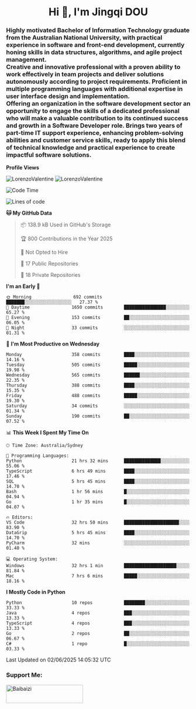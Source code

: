 <h1 align="center">Hi 👋, I'm Jingqi DOU</h1>
<h3 align="left">
Highly motivated Bachelor of Information Technology graduate from the Australian National University, with practical experience in software and front-end development, currently honing skills in data structures, algorithms, and agile project management. <br>
Creative and innovative professional with a proven ability to work effectively in team projects and deliver solutions autonomously according to project requirements. Proficient in multiple programming languages with additional expertise in user interface design and implementation. <br>
Offering an organization in the software development sector an opportunity to engage the skills of a dedicated professional who will make a valuable contribution to its continued success and growth in a Software Developer role. Brings two years of part-time IT support experience, enhancing problem-solving abilities and customer service skills, ready to apply this blend of technical knowledge and practical experience to create impactful software solutions.
</h3>

**Profile Views**<br>
<!-- <img src="https://count.getloli.com/get/@:name" alt="LorenzoValentine" theme="rule34" /> -->
<img src="https://count.getloli.com/@LorenzoValentine?name=LorenzoValentine&theme=asoul&padding=7&offset=0&align=center&scale=2&pixelated=1&darkmode=auto&prefix=020315" alt="LorenzoValentine" theme="rule34" />
<img src="https://count.getloli.com/@LorenzoValentine?name=LorenzoValentine&theme=food&padding=7&offset=0&align=center&scale=2&pixelated=1&darkmode=auto&prefix=020315" alt="LorenzoValentine" theme="rule34" />
 

<!--START_SECTION:waka-->
![Code Time](http://img.shields.io/badge/Code%20Time-2%2C013%20hrs%2025%20mins-blue)

![Lines of code](https://img.shields.io/badge/From%20Hello%20World%20I%27ve%20Written-452.8%20thousand%20lines%20of%20code-blue)

**🐱 My GitHub Data** 

> 📦 138.9 kB Used in GitHub's Storage 
 > 
> 🏆 800 Contributions in the Year 2025
 > 
> 🚫 Not Opted to Hire
 > 
> 📜 17 Public Repositories 
 > 
> 🔑 18 Private Repositories 
 > 
**I'm an Early 🐤** 

```text
🌞 Morning                692 commits         ███████░░░░░░░░░░░░░░░░░░   27.37 % 
🌆 Daytime                1650 commits        ████████████████░░░░░░░░░   65.27 % 
🌃 Evening                153 commits         ██░░░░░░░░░░░░░░░░░░░░░░░   06.05 % 
🌙 Night                  33 commits          ░░░░░░░░░░░░░░░░░░░░░░░░░   01.31 % 
```
📅 **I'm Most Productive on Wednesday** 

```text
Monday                   358 commits         ████░░░░░░░░░░░░░░░░░░░░░   14.16 % 
Tuesday                  505 commits         █████░░░░░░░░░░░░░░░░░░░░   19.98 % 
Wednesday                565 commits         ██████░░░░░░░░░░░░░░░░░░░   22.35 % 
Thursday                 388 commits         ████░░░░░░░░░░░░░░░░░░░░░   15.35 % 
Friday                   488 commits         █████░░░░░░░░░░░░░░░░░░░░   19.30 % 
Saturday                 34 commits          ░░░░░░░░░░░░░░░░░░░░░░░░░   01.34 % 
Sunday                   190 commits         ██░░░░░░░░░░░░░░░░░░░░░░░   07.52 % 
```


📊 **This Week I Spent My Time On** 

```text
🕑︎ Time Zone: Australia/Sydney

💬 Programming Languages: 
Python                   21 hrs 32 mins      ██████████████░░░░░░░░░░░   55.06 % 
TypeScript               6 hrs 49 mins       ████░░░░░░░░░░░░░░░░░░░░░   17.46 % 
SQL                      5 hrs 45 mins       ████░░░░░░░░░░░░░░░░░░░░░   14.70 % 
Bash                     1 hr 56 mins        █░░░░░░░░░░░░░░░░░░░░░░░░   04.94 % 
Go                       1 hr 35 mins        █░░░░░░░░░░░░░░░░░░░░░░░░   04.07 % 

🔥 Editors: 
VS Code                  32 hrs 50 mins      █████████████████████░░░░   83.90 % 
DataGrip                 5 hrs 45 mins       ████░░░░░░░░░░░░░░░░░░░░░   14.70 % 
PyCharm                  32 mins             ░░░░░░░░░░░░░░░░░░░░░░░░░   01.40 % 

💻 Operating System: 
Windows                  32 hrs 1 min        ████████████████████░░░░░   81.84 % 
Mac                      7 hrs 6 mins        █████░░░░░░░░░░░░░░░░░░░░   18.16 % 
```

**I Mostly Code in Python** 

```text
Python                   10 repos            ████████░░░░░░░░░░░░░░░░░   33.33 % 
Java                     4 repos             ███░░░░░░░░░░░░░░░░░░░░░░   13.33 % 
TypeScript               4 repos             ███░░░░░░░░░░░░░░░░░░░░░░   13.33 % 
Go                       2 repos             ██░░░░░░░░░░░░░░░░░░░░░░░   06.67 % 
C#                       1 repo              █░░░░░░░░░░░░░░░░░░░░░░░░   03.33 % 
```




 Last Updated on 02/06/2025 14:05:32 UTC
<!--END_SECTION:waka-->

<!-- [![willianrod's wakatime stats](https://github-readme-stats.vercel.app/api/wakatime?username=lorenzoval2050)](https://github.com/anuraghazra/github-readme-stats) -->


<h3 align="left">Support Me:</h3>
<p><a href="https://www.buymeacoffee.com/Baibaizi"> <img align="left" src="https://cdn.buymeacoffee.com/buttons/v2/default-yellow.png" height="50" width="210" alt="Baibaizi" /></a></p><br><br>
